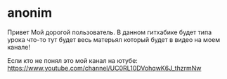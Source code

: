 # anonim

Привет Мой дорогой пользователь.
В данном гитхабике будет типа урока что-то тут будет весь матерьял который будет в видео на моем канале!

Если кто не понял это мой канал на ютубе: https://www.youtube.com/channel/UC0RL10DVohqwK6J_thzrmNw
